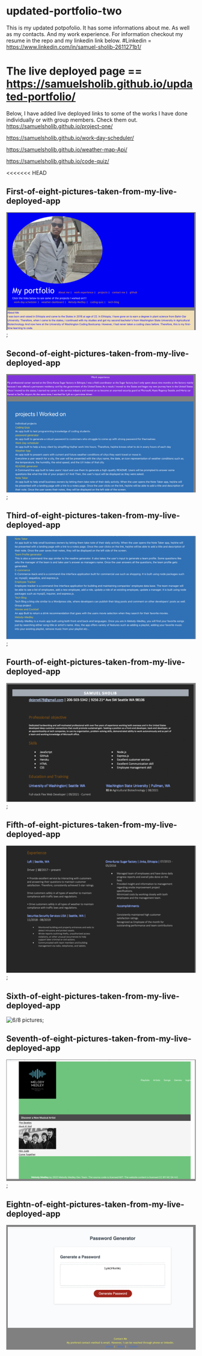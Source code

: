 # updated-portfolio-two
This is my updated potpofolio.
It has some informations about me.
As well as my contacts.
And my work experience.
For information checkout my resume in the repo and my linkedin link below.
#Linkedin = https://www.linkedin.com/in/samuel-sholib-2611271b1/
# The live deployed page == https://samuelsholib.github.io/updated-portfolio/
Below, I have added live deployed links to some of the works I have done individually or with group members. Check them out. 
https://samuelsholib.github.io/project-one/

https://samuelsholib.github.io/work-day-scheduler/

https://samuelsholib.github.io/weather-map-Api/

 https://samuelsholib.github.io/code-quiz/



<<<<<<< HEAD
## First-of-eight-pictures-taken-from-my-live-deployed-app


![1/8 Pictures](images/1st.png);

## Second-of-eight-pictures-taken-from-my-live-deployed-app

![2/8 pictures](images/2nd.png);

## Third-of-eight-pictures-taken-from-my-live-deployed-app

![3/8 pictures](images/3rd.png);

## Fourth-of-eight-pictures-taken-from-my-live-deployed-app

![4/8 pictures](images/4th.png);

## Fifth-of-eight-pictures-taken-from-my-live-deployed-app

![5/8 pictures](images/5th.png);
## Sixth-of-eight-pictures-taken-from-my-live-deployed-app

![6/8 pictures](images/6th.png);
## Seventh-of-eight-pictures-taken-from-my-live-deployed-app

![7/8 pictures](images/7th.png);

## Eightn-of-eight-pictures-taken-from-my-live-deployed-app
![8/8 pictures](images/8th.png)
